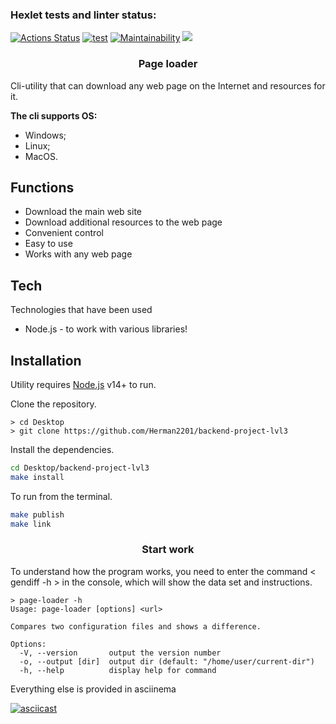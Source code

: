 ### Hexlet tests and linter status:

[![Actions Status](https://github.com/Herman2201/backend-project-lvl3/workflows/hexlet-check/badge.svg)](https://github.com/Herman2201/backend-project-lvl3/actions)
[![test](https://github.com/Herman2201/backend-project-lvl3/actions/workflows/test-chek.yml/badge.svg)](https://github.com/Herman2201/backend-project-lvl3/actions/workflows/test-chek.yml)
[![Maintainability](https://api.codeclimate.com/v1/badges/e75e9f1522a7ec37ec6c/maintainability)](https://codeclimate.com/github/Herman2201/backend-project-lvl3/maintainability)
<a href="https://codeclimate.com/github/Herman2201/backend-project-lvl3/test_coverage"><img src="https://api.codeclimate.com/v1/badges/e75e9f1522a7ec37ec6c/test_coverage" /></a>

### <center>Page loader</center>

Cli-utility that can download any web page on the Internet and resources for it.

**The cli supports OS:**

- Windows;
- Linux;
- MacOS.

## Functions

- Download the main web site
- Download additional resources to the web page
- Convenient control
- Easy to use
- Works with any web page

## Tech

Technologies that have been used

- Node.js - to work with various libraries!

## Installation

Utility requires [Node.js](https://nodejs.org/) v14+ to run.

Сlone the repository.

```
> cd Desktop
> git clone https://github.com/Herman2201/backend-project-lvl3
```

Install the dependencies.

```sh
cd Desktop/backend-project-lvl3
make install
```

To run from the terminal.

```sh
make publish
make link
```

### <center>Start work</center>

To understand how the program works, you need to enter the command < gendiff -h > in the console, which will show the data set and instructions.

```
> page-loader -h
Usage: page-loader [options] <url>

Compares two configuration files and shows a difference.

Options:
  -V, --version       output the version number
  -o, --output [dir]  output dir (default: "/home/user/current-dir")
  -h, --help          display help for command
```

Everything else is provided in asciinema

[![asciicast](https://asciinema.org/a/f7yJBYmCYRnYtRza8Dt86onXG.svg)](https://asciinema.org/a/f7yJBYmCYRnYtRza8Dt86onXG)
